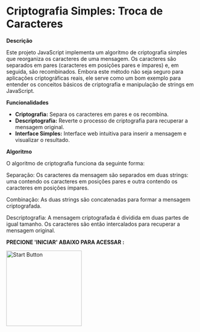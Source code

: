 # Criptografia Simples: Troca de Caracteres

**Descrição**

Este projeto JavaScript implementa um algoritmo de criptografia simples que reorganiza os caracteres de uma mensagem. Os caracteres são separados em pares (caracteres em posições pares e ímpares) e, em seguida, são recombinados. Embora este método não seja seguro para aplicações criptográficas reais, ele serve como um bom exemplo para entender os conceitos básicos de criptografia e manipulação de strings em JavaScript.


**Funcionalidades**

* **Criptografia:** Separa os caracteres em pares e os recombina.
* **Descriptografia:** Reverte o processo de criptografia para recuperar a mensagem original.
* **Interface Simples:** Interface web intuitiva para inserir a mensagem e visualizar o resultado.


**Algoritmo**

O algoritmo de criptografia funciona da seguinte forma:

Separação: Os caracteres da mensagem são separados em duas strings: uma contendo os caracteres em posições pares e outra contendo os caracteres em posições ímpares.

Combinação: As duas strings são concatenadas para formar a mensagem criptografada.

Descriptografia: A mensagem criptografada é dividida em duas partes de igual tamanho. Os caracteres são então intercalados para recuperar a mensagem original.

**PRECIONE 'INICIAR' ABAIXO PARA ACESSAR :**

<a href="https://matheusfillipe-0.github.io/Criptografia/aplicacoes-criptografia">
    <img src="https://i.postimg.cc/4yMpmyQZ/Pngtree-tech-style-click-start-button-5625458.png" 
         alt="Start Button" 
         style="width: 200px; height: 200px;">
</a>


